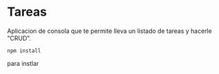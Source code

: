 
# Tareas

Aplicacion de consola que te permite lleva un listado de tareas y hacerle
"CRUD".

```
npm install

``` 
para instlar 